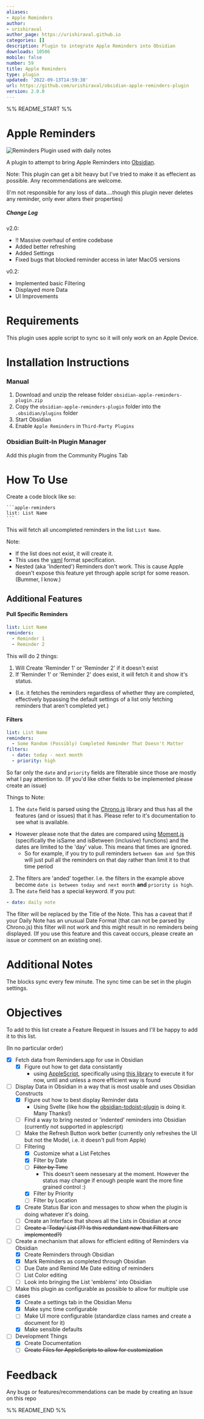 ```yaml
---
aliases:
- Apple Reminders
author:
- urishiraval
author_page: https://urishiraval.github.io
categories: []
description: Plugin to integrate Apple Reminders into Obsidian
downloads: 10506
mobile: false
number: 59
title: Apple Reminders
type: plugin
updated: '2022-09-13T14:59:30'
url: https://github.com/urishiraval/obsidian-apple-reminders-plugin
version: 2.0.0
---
```


%% README_START %%

# Apple Reminders

![Reminders Plugin used with daily notes](https://raw.githubusercontent.com/urishiraval/obsidian-apple-reminders-plugin/HEAD//docs/RemindersPlugin.gif)

A plugin to attempt to bring Apple Reminders into [Obsidian](https://obsidian.md). 

Note: This plugin can get a bit heavy but I've tried to make it as effecient as possible. Any recommendations are welcome.

(I'm not responsible for any loss of data....though this plugin never deletes any reminder, only ever alters their properties)

##### Change Log

v2.0:
- !! Massive overhaul of entire codebase
- Added better refreshing
- Added Settings
- Fixed bugs that blocked reminder access in later MacOS versions

v0.2:
- Implemented basic Filtering
- Displayed more Data
- UI Improvements

# Requirements

This plugin uses apple script to sync so it will only work on an Apple Device.

# Installation Instructions

### Manual

1. Download and unzip the release folder `obsidian-apple-reminders-plugin.zip`
2. Copy the `obsidian-apple-reminders-plugin` folder into the `.obsidian/plugins` folder
3. Start Obsidian
4. Enable `Apple Reminders` in `Third-Party Plugins`

### Obsidian Built-In Plugin Manager

Add this plugin from the Community Plugins Tab
# How To Use

Create a code block like so:

````
```apple-reminders
list: List Name
```
````

This will fetch all uncompleted reminders in the list `List Name`.

Note:
  - If the list does not exist, it will create it.
  - This uses the [yaml](https://yaml.org) format specification.
  - Nested (aka 'Indented') Reminders don't work. This is cause Apple doesn't expose this feature yet through apple script for some reason. (Bummer, I know.)
  
## Additional Features

#### Pull Specific Reminders

```yaml
list: List Name
reminders:
  - Reminder 1
  - Reminder 2
```

This will do 2 things:
 1. Will Create 'Reminder 1' or 'Reminder 2' if it doesn't exist
 2. If 'Reminder 1' or 'Reminder 2' does exist, it will fetch it and show it's status. 
  - (I.e. it fetches the reminders regardless of whether they are completed, effectively bypassing the default settings of a list only fetching reminders that aren't completed yet.)

#### Filters

```yaml
list: List Name
reminders:
  - Some Random (Possibly) Completed Reminder That Doesn't Matter
filters:
  - date: today - next month
  - priority: high
```

So far only the ```date``` and ```priority``` fields are filterable since those are mostly what I pay attention to. (If you'd like other fields to be implemented please create an issue)

Things to Note:
1. The ```date``` field is parsed using the [Chrono.js](https://github.com/wanasit/chrono) library and thus has all the features (and or issues) that it has. Please refer to it's documentation to see what is available.
  - However please note that the dates are compared using [Moment.js](https://momentjs.com/docs/#/query/is-same/) (specifically the isSame and isBetween (inclusive) functions) and the dates are limited to the 'day' value. This means that times are ignored.
    - So for example, if you try to pull reminders ```between 6am and 5pm``` this will just pull all the reminders on that day rather than limit it to that time period
2. The filters are 'anded' together. I.e. the filters in the example above become `date is between today and next month` **and** `priority is high`.
3. The ```date``` field has a special keyword. If you put:

```yaml
- date: daily note
```
The filter will be replaced by the Title of the Note. This has a caveat that if your Daily Note has an unusual Date Format (that can not be parsed by Chrono.js) this filter will not work and this might result in no reminders being displayed. (If you use this feature and this caveat occurs, please create an issue or comment on an existing one).

# Additional Notes

The blocks sync every few minute. The sync time can be set in the plugin settings.

# Objectives

To add to this list create a Feature Request in Issues and I'll be happy to add it to this list.

(In no particular order)

- [x] Fetch data from Reminders.app for use in Obsidian
  - [x] Figure out how to get data consistantly 
    - using [AppleScript](https://developer.apple.com/library/archive/documentation/AppleScript/Conceptual/AppleScriptLangGuide/introduction/ASLR_intro.html), specifically using [this library](https://www.npmjs.com/package/node-osascript) to execute it for now, until and unless a more efficient way is found
    
- [ ] Display Data in Obsidian in a way that is most usable and uses Obsidian Constructs
  - [x] Figure out how to best display Reminder data
    - Using Svelte (like how the [obsidian-todoist-plugin](https://github.com/jamiebrynes7/obsidian-todoist-plugin) is doing it. Many Thanks!)
  - [ ] Find a way to bring nested or 'indented' reminders into Obsidian (currently not supported in applescript)
  - [ ] Make the Refresh Button work better (currently only refreshes the UI but not the Model, i.e. it doesn't pull from Apple)
  - [ ] Filtering
    - [x] Customize what a List Fetches
    - [x] Filter by Date
    - [ ] ~~Filter by Time~~
      - This doesn't seem nessesary at the moment. However the status may change if enough people want the more fine grained control :)
    - [x] Filter by Priority
    - [ ] Filter by Location
  - [x] Create Status Bar icon and messages to show when the plugin is doing whatever it's doing.
  - [ ] Create an Interface that shows all the Lists in Obsidian at once
  - [ ] ~~Create a 'Today' List (?? Is this redundant now that Filters are implemented?)~~
  
- [ ] Create a mechanism that allows for efficient editing of Reminders via Obsidian
  - [x] Create Reminders through Obsidian
  - [x] Mark Reminders as completed through Obsidian
  - [ ] Due Date and Remind Me Date editing of reminders
  - [ ] List Color editing
  - [ ] Look into bringing the List 'emblems' into Obsidian
  
- [ ] Make this plugin as configurable as possible to allow for multiple use cases
  - [x] Create a settings tab in the Obsidian Menu
  - [x] Make sync time configurable
  - [ ] Make UI more configurable (standardize class names and create a document for it)
  - [x] Make sensible defaults
    
- [ ] Development Things
  - [x] Create Documentation
  - [ ] ~~Create Files for AppleScripts to allow for customization~~

# Feedback

Any bugs or features/recommendations can be made by creating an Issue on this repo




%% README_END %%